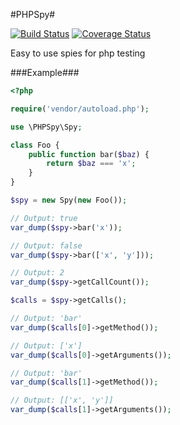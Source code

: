 #PHPSpy#

[![Build Status](https://travis-ci.org/rullzer/PHPSpy.svg?branch=master)](https://travis-ci.org/rullzer/PHPSpy.svg?branch=master)
[![Coverage Status](https://coveralls.io/repos/rullzer/PHPSpy/badge.svg?branch=master&service=github)](https://coveralls.io/github/rullzer/PHPSpy?branch=master)

Easy to use spies for php testing

###Example###
```php
<?php

require('vendor/autoload.php');

use \PHPSpy\Spy;

class Foo {
    public function bar($baz) {
        return $baz === 'x';
    }  
}

$spy = new Spy(new Foo());

// Output: true
var_dump($spy->bar('x'));

// Output: false
var_dump($spy->bar(['x', 'y']));

// Output: 2
var_dump($spy->getCallCount());

$calls = $spy->getCalls();

// Output: 'bar'
var_dump($calls[0]->getMethod());

// Output: ['x']
var_dump($calls[0]->getArguments());

// Output: 'bar'
var_dump($calls[1]->getMethod());

// Output: [['x', 'y']]
var_dump($calls[1]->getArguments());
```
